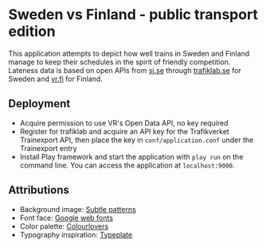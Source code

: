 # Sweden vs Finland - public transport edition

This application attempts to depict how well trains in Sweden and Finland manage to keep their schedules in the spirit of friendly competition. Lateness data is based on open APIs from [sj.se](http://sj.se) through [trafiklab.se](http://trafiklab.se) for Sweden and [vr.fi](http://vr.fi) for Finland.

## Deployment

- Acquire permission to use VR's Open Data API, no key required
- Register for trafiklab and acquire an API key for the Trafikverket Trainexport API, then place the key in `conf/application.conf` under the Trainexport entry
- Install Play framework and start the application with `play run` on the command line. You can access the application at `localhost:9000`.

## Attributions

- Background image: [Subtle patterns](http://subtlepatterns.com/maze-black/)
- Font face: [Google web fonts](http://www.google.com/webfonts/specimen/Lato)
- Color palette: [Colourlovers](http://www.colourlovers.com/palette/2725463/Bright_Day-IFRC)
- Typography inspiration: [Typeplate](http://typeplate.com)

